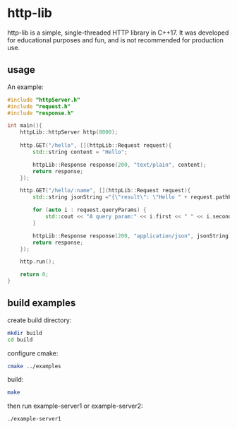 # http-lib

http-lib is a simple, single-threaded HTTP library in C++17. It was developed for educational purposes and fun, and is not recommended for production use.

## usage

An example:

```c++
#include "httpServer.h"
#include "request.h"
#include "response.h"

int main(){
    httpLib::httpServer http(8000);
    
    http.GET("/hello", [](httpLib::Request request){
        std::string content = "Hello";

        httpLib::Response response(200, "text/plain", content);
        return response;
    });

    http.GET("/hello/:name", [](httpLib::Request request){
        std::string jsonString ="{\"result\": \"Hello " + request.pathParams["name"] +"!\"}";

        for (auto i : request.queryParams) {
            std::cout << "A query param:" << i.first << " " << i.second << std::endl;
        }

        httpLib::Response response(200, "application/json", jsonString);
        return response;
    });

    http.run();

    return 0;
}
```
## build examples

create build directory:
```bash
mkdir build
cd build
```
configure cmake:
```bash
cmake ../examples
```
build:
```bash
make
```
then run example-server1 or example-server2:
```bash
./example-server1
```